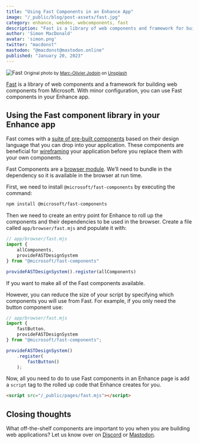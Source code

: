 ```yaml
---
title: "Using Fast Components in an Enhance App"
image: "/_public/blog/post-assets/fast.jpg"
category: enhance, webdev, webcomponents, fast
description: "Fast is a library of web components and framework for building web components from Microsoft. With a minor amount of configuration you can use Fast components in your Enhance app."
author: 'Simon MacDonald'
avatar: 'simon.png'
twitter: "macdonst"
mastodon: "@macdonst@mastodon.online"
published: "January 20, 2023"
---
```


![Fast](/_public/blog/post-assets/fast.jpg)
<small>Original photo by [Marc-Olivier Jodoin](https://unsplash.com/@marcojodoin) on [Unsplash](https://unsplash.com/photos/NqOInJ-ttqM?utm_source=unsplash&utm_medium=referral&utm_content=creditCopyText)
</small>

[Fast](https://www.fast.design/) is a library of web components and a framework for building web components from Microsoft. With minor configuration, you can use Fast components in your Enhance app.

## Using the Fast component library in your Enhance app

Fast comes with a [suite of pre-built components](https://explore.fast.design/components/fast-button) based on their design language that you can drop into your application. These components are beneficial for [wireframing](https://balsamiq.com/learn/articles/what-are-wireframes/) your application before you replace them with your own components.

Fast Components are a [browser module](https://enhance.dev/docs/learn/starter-project/browser). We’ll need to bundle in the dependency so it is available in the browser at run time.

First, we need to install `@microsoft/fast-components` by executing the command:

```bash
npm install @microsoft/fast-components
```

Then we need to create an entry point for Enhance to roll up the components and their dependencies to be used in the browser. Create a file called `app/browser/fast.mjs` and populate it with:

```javascript
// app/browser/fast.mjs
import {
    allComponents,
    provideFASTDesignSystem
} from "@microsoft/fast-components"

provideFASTDesignSystem().register(allComponents)
```

If you want to make all of the Fast components available.

However, you can reduce the size of your script by specifying which components you will use from Fast. For example, if you only need the button component use:

```javascript
// app/browser/fast.mjs
import {
    fastButton,
    provideFASTDesignSystem
} from "@microsoft/fast-components";

provideFASTDesignSystem()
    .register(
        fastButton()
    );
```

Now, all you need to do to use Fast components in an Enhance page is add a `script` tag to the rolled up code that Enhance creates for you.

```html
<script src="/_public/pages/fast.mjs"></script>
```

## Closing thoughts

What off-the-shelf components are important to you when you are building web applications? Let us know over on [Discord](https://enhance.dev/discord) or [Mastodon](https://fosstodon.org/@enhance_dev).
